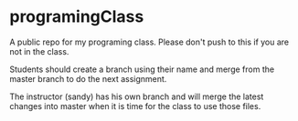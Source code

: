 # programingClass
A public repo for my programing class.  Please don't push to this if you are not in the class.

Students should create a branch using their name and merge from the master branch to do the next assignment.

The instructor (sandy) has his own branch and will merge the latest changes into master when it is time for the class to use those files.
